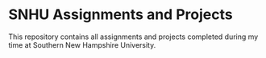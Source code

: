 # SNHU Assignments and Projects

This repository contains all assignments and projects completed during my time at Southern New Hampshire University.
